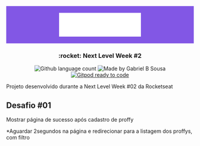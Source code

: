 <div align="center" 
   style="background-color: #8257E5;
          height: 100px;
          display: flex; 
          justify-content: center; 
          align-items: center;">
    <img src="frontend/images/logo.svg" alt="Proffy" width="220px">
</div>

<h3 align="center">
  :rocket: Next Level Week #2
</h3>

<p align="center" >  
  <img alt="Github language count" src="https://img.shields.io/github/languages/count/gabrielbudke/proffy?color=%238257E5">

  <img alt="Made by Gabriel B Sousa" src="https://img.shields.io/badge/made%20by-Gabriel%20B%20Sousa-8257E5">
  
  <a href="https://gitpod.io/#https://github.com/gabrielbudke/proffy"> 
   <img alt="Gitpod ready to code" src="https://img.shields.io/badge/Gitpod-ready--to--code-blue?logo=gitpod">
  </a>
  
  <!--  [![Gitpod ready-to-code](https://img.shields.io/badge/Gitpod-ready--to--code-blue?logo=gitpod)](https://gitpod.io/#https://github.com/gabrielbudke/proffy) -->
</p>

Projeto desenvolvido durante a Next Level Week #02 da Rocketseat

<h2>
   Desafio #01
</h2>
<p>Mostrar página de sucesso após cadastro de proffy</p>
<p>*Aguardar 2segundos na página e redirecionar para a listagem dos proffys, com filtro</p>
